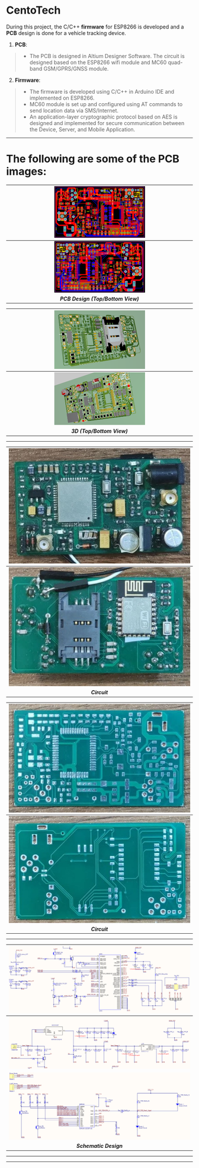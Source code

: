 # CentoTech

During this project, the C/C++ **firmware** for ESP8266 is developed and a **PCB** design is done for a vehicle tracking device.

1) **PCB**:
> - The PCB is designed in Altium Designer Software. The circuit is designed based on the ESP8266 wifi module and MC60 quad-band GSM/GPRS/GNSS module.

2) **Firmware**:
> - The firmware is developed using C/C++ in Arduino IDE and implemented on ESP8266. 
> - MC60 module is set up and configured using AT commands to send location data via SMS/Internet. 
> - An application-layer cryptographic protocol based on AES is designed and implemented for secure communication between the Device, Server, and Mobile Application. 


-----------------------------------------
# The following are some of the PCB images:

| <img src="https://github.com/mostafachegeni/CentoTech/blob/11464a6d3d595bde7ccbf63cd6dfc5ac0d569e47/PCB/Centotech_Top.png" width="50%" height="50%" alt> | 
|:--:| 
| <img src="https://github.com/mostafachegeni/CentoTech/blob/11464a6d3d595bde7ccbf63cd6dfc5ac0d569e47/PCB/Centotech_Bottom.png" width="50%" height="50%" alt> | 
| ***PCB Design (Top/Bottom View)*** |

| <img src="https://github.com/mostafachegeni/CentoTech/blob/d6b454f9084086b4db7fea09fc5af59eecf61227/PCB/PCB_1_3D.png" width="50%" height="50%" alt> | 
|:--:| 
| <img src="https://github.com/mostafachegeni/CentoTech/blob/d6b454f9084086b4db7fea09fc5af59eecf61227/PCB/PCB_2_3D.png" width="50%" height="50%" alt> | 
| ***3D (Top/Bottom View)*** |

-----------------------------------------

| <img src="https://github.com/mostafachegeni/CentoTech/blob/d6b454f9084086b4db7fea09fc5af59eecf61227/PCB/PCB_3.png" width="100%" height="100%"> |
|:--:| 
| <img src="https://github.com/mostafachegeni/CentoTech/blob/d6b454f9084086b4db7fea09fc5af59eecf61227/PCB/PCB_4.png" width="100%" height="100%"> | 
| ***Circuit*** | 

| <img src="https://github.com/mostafachegeni/CentoTech/blob/d6b454f9084086b4db7fea09fc5af59eecf61227/PCB/PCB_6.png" width="100%" height="100%"> |
|:--:| 
| <img src="https://github.com/mostafachegeni/CentoTech/blob/d6b454f9084086b4db7fea09fc5af59eecf61227/PCB/PCB_5.png" width="100%" height="100%"> | 
| ***Circuit*** | 


-----------------------------------------

| <img src="https://github.com/mostafachegeni/CentoTech/blob/d6b454f9084086b4db7fea09fc5af59eecf61227/PCB/SCH_1.png" width="100%" height="100%" > |
|:--:|
| <img src="https://github.com/mostafachegeni/CentoTech/blob/d6b454f9084086b4db7fea09fc5af59eecf61227/PCB/SCH_2.png" width="100%" height="100%" > | 
| <img src="https://github.com/mostafachegeni/CentoTech/blob/9a99fa86476381dffdb1e0dd905d80d20f4658d4/PCB/SCH_3.png" width="100%" height="100%" > | 
| ***Schematic Design*** |

-----------------------------------------




<!-- ![PCB_0](https://user-images.githubusercontent.com/20658518/132645634-3f803ce8-96df-4efe-89ca-6f4a2e4c4d0e.png) -->
-----------------------------------------

